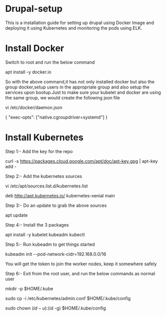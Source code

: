 # Drupal-setup
This is a installation guide for setting up drupal using Docker Image and deploying it using Kubernetes and monitoring the pods using ELK.


# Install Docker

Switch to root and run the below command

apt install -y docker.io


So with the above command,it has not only installed docker but also the group docker,setup users in the appropriate group and also setup the services upon bootup.Just to make sure your kubelet and docker are using the same group, we would create the following json file

vi /etc/docker/daemon.json

{
        "exec-opts": ["native.cgroupdriver=systemd"]
}

# Install Kubernetes

Step 1:- Add the key for the repo

curl -s https://packages.cloud.google.com/apt/doc/apt-key.gpg | apt-key add -

Step 2:- Add the kubernetes sources

vi /etc/apt/sources.list.d/kubernetes.list

deb http://apt.kubernetes.io/ kubernetes-xenial main

Step 3:- Do an update to grab the above sources

apt update

Step 4:- Install the 3 packages

apt install -y kubelet kubeadm kubectl

Step 5:- Run kubeadm to get things started

kubeadm init --pod-network-cidr=192.168.0.0/16

You will get the token to join the worker nodes, keep it somewhere safely


Step 6:- Exit from the root user, and run the below commands as normal user

mkdir -p $HOME/.kube

sudo cp -i /etc/kubernetes/admin.conf $HOME/.kube/config

sudo chown $(id -u):$(id -g) $HOME/.kube/config










